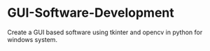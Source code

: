 # GUI-Software-Development
Create a GUI based software using tkinter and opencv in python for windows system.
